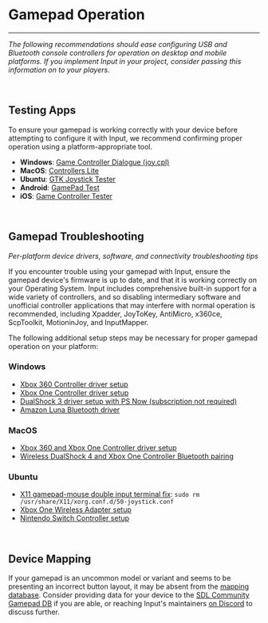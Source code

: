 # Gamepad Operation

---

_The following recommendations should ease configuring USB and Bluetooth console controllers for operation on desktop and mobile platforms. If you implement Input in your project, consider passing this information on to your players._

&nbsp;

## Testing Apps

To ensure your gamepad is working correctly with your device before attempting to configure it with Input, we recommend confirming proper operation using a platform-appropriate tool.

- **Windows**: [Game Controller Dialogue (joy.cpl)](https://support.microsoft.com/en-ca/help/831361/how-to-troubleshoot-game-controllers-in-microsoft-games#section-2)
- **MacOS**: [Controllers Lite](https://itunes.apple.com/us/app/controllers-lite/id673660806)
- **Ubuntu**: [GTK Joystick Tester](https://jstest-gtk.gitlab.io)
- **Android**: [GamePad Test](https://play.google.com/store/apps/details?id=com.zhangyangjing.gamepadtest)
- **iOS**: [Game Controller Tester](https://itunes.apple.com/us/app/game-controller-tester/id859236726)

&nbsp;

## Gamepad Troubleshooting
_Per-platform device drivers, software, and connectivity troubleshooting tips_

If you encounter trouble using your gamepad with Input, ensure the gamepad device's firmware is up to date, and that it is working correctly on your Operating System. Input includes comprehensive built-in support for a wide variety of controllers, and so disabling intermediary software and unofficial controller applications that may interfere with normal operation is recommended, including Xpadder, JoyToKey, AntiMicro, x360ce, ScpToolkit, MotioninJoy, and InputMapper. 

The following additional setup steps may be necessary for proper gamepad operation on your platform:

### Windows
- [Xbox 360 Controller driver setup](https://support.xbox.com/help/xbox-360/xbox-on-windows/accessories/xbox-controller-for-windows-setup)
- [Xbox One Controller driver setup](https://support.xbox.com/help/hardware-network/controller/connect-xbox-wireless-controller-to-pc)
- [DualShock 3 driver setup with PS Now (subscription not required)](https://www.playstation.com/en-us/explore/playstation-now/ps-now-on-pc/)
- [Amazon Luna Bluetooth driver](https://www.amazon.com/gp/help/customer/display.html?nodeId=GZCT4CTFHXLHEB9T)

### MacOS
- [Xbox 360 and Xbox One Controller driver setup](https://github.com/360Controller/360Controller/releases)
- [Wireless DualShock 4 and Xbox One Controller Bluetooth pairing](https://support.apple.com/en-us/HT210414#mac)

### Ubuntu
- [X11 gamepad-mouse double input terminal fix](https://ubuntuforums.org/showthread.php?t=1489328): `sudo rm /usr/share/X11/xorg.conf.d/50-joystick.conf`
- [Xbox One Wireless Adapter setup](https://github.com/medusalix/xow)
- [Nintendo Switch Controller setup](https://github.com/nicman23/dkms-hid-nintendo)

&nbsp;

## Device Mapping

If your gamepad is an uncommon model or variant and seems to be presenting an incorrect button layout, it may be absent from the [mapping database](Controller-Mapping). Consider providing data for your device to the [SDL Community Gamepad DB](https://github.com/gabomdq/SDL_GameControllerDB) if you are able, or reaching Input's maintainers [on Discord](https://discord.gg/8krYCqr) to discuss further.